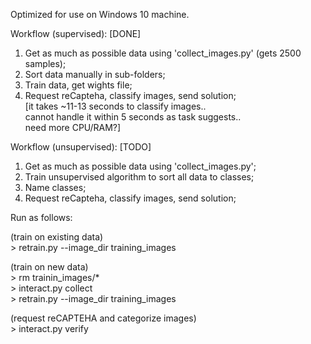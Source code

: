 Optimized for use on Windows 10 machine.  
  
Workflow (supervised): [DONE]  
1. Get as much as possible data using 'collect_images.py' (gets 2500 samples);  
2. Sort data manually in sub-folders;  
3. Train data, get wights file;  
4. Request reCapteha, classify images, send solution;  
    [it takes ~11-13 seconds to classify images..  
    cannot handle it within 5 seconds as task suggests..  
    need more CPU/RAM?]   

Workflow (unsupervised): [TODO]  
1. Get as much as possible data using 'collect_images.py';  
2. Train unsupervised algorithm to sort all data to classes;  
3. Name classes;  
4. Request reCapteha, classify images, send solution;  


Run as follows:  

(train on existing data)  
    > retrain.py --image_dir training_images  

(train on new data)  
    > rm trainin_images/*  
    > interact.py collect  
    > retrain.py --image_dir training_images  

(request reCAPTEHA and categorize images)  
    > interact.py verify  
